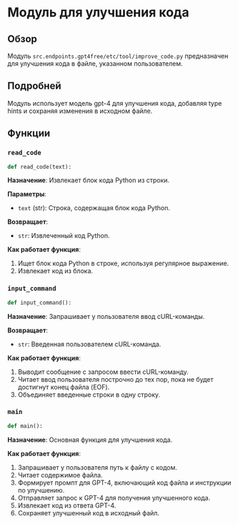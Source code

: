 # Модуль для улучшения кода

## Обзор

Модуль `src.endpoints.gpt4free/etc/tool/improve_code.py` предназначен для улучшения кода в файле, указанном пользователем.

## Подробней

Модуль использует модель gpt-4 для улучшения кода, добавляя type hints и сохраняя изменения в исходном файле.

## Функции

### `read_code`

```python
def read_code(text):
```

**Назначение**: Извлекает блок кода Python из строки.

**Параметры**:

*   `text` (str): Строка, содержащая блок кода Python.

**Возвращает**:

*   `str`: Извлеченный код Python.

**Как работает функция**:

1.  Ищет блок кода Python в строке, используя регулярное выражение.
2.  Извлекает код из блока.

### `input_command`

```python
def input_command():
```

**Назначение**: Запрашивает у пользователя ввод cURL-команды.

**Возвращает**:

*   `str`: Введенная пользователем cURL-команда.

**Как работает функция**:

1.  Выводит сообщение с запросом ввести cURL-команду.
2.  Читает ввод пользователя построчно до тех пор, пока не будет достигнут конец файла (EOF).
3.  Объединяет введенные строки в одну строку.

### `main`

```python
def main():
```

**Назначение**: Основная функция для улучшения кода.

**Как работает функция**:

1.  Запрашивает у пользователя путь к файлу с кодом.
2.  Читает содержимое файла.
3.  Формирует промпт для GPT-4, включающий код файла и инструкции по улучшению.
4.  Отправляет запрос к GPT-4 для получения улучшенного кода.
5.  Извлекает код из ответа GPT-4.
6.  Сохраняет улучшенный код в исходный файл.